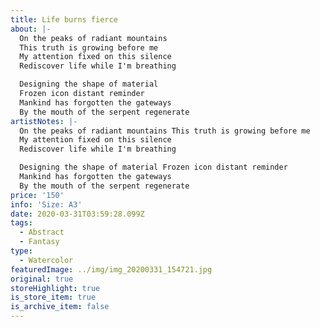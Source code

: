 ```yaml
---
title: Life burns fierce
about: |-
  On the peaks of radiant mountains
  This truth is growing before me
  My attention fixed on this silence
  Rediscover life while I'm breathing

  Designing the shape of material
  Frozen icon distant reminder
  Mankind has forgotten the gateways
  By the mouth of the serpent regenerate 
artistNotes: |-
  On the peaks of radiant mountains This truth is growing before me
  My attention fixed on this silence
  Rediscover life while I'm breathing

  Designing the shape of material Frozen icon distant reminder
  Mankind has forgotten the gateways
  By the mouth of the serpent regenerate
price: '150'
info: 'Size: A3'
date: 2020-03-31T03:59:28.099Z
tags:
  - Abstract
  - Fantasy
type:
  - Watercolor
featuredImage: ../img/img_20200331_154721.jpg
original: true
storeHighlight: true
is_store_item: true
is_archive_item: false
---
```

